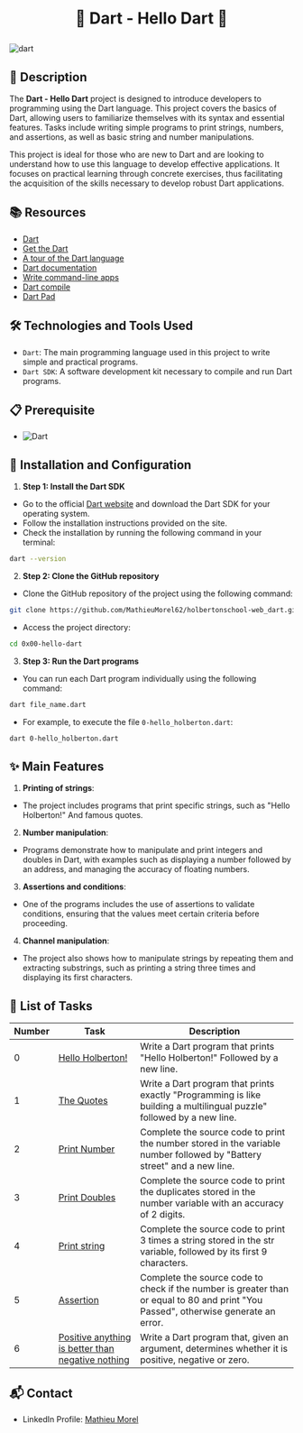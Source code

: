 # <p align='center'>🌟 Dart - Hello Dart 🌟</p>

![dart](https://github.com/MathieuMorel62/holbertonschool-web_dart/assets/113856302/bb69c40f-04c7-451f-81b1-66f22728b6e8)

## 📝 Description
The **Dart - Hello Dart** project is designed to introduce developers to programming using the Dart language. This project covers the basics of Dart, allowing users to familiarize themselves with its syntax and essential features. Tasks include writing simple programs to print strings, numbers, and assertions, as well as basic string and number manipulations.

This project is ideal for those who are new to Dart and are looking to understand how to use this language to develop effective applications. It focuses on practical learning through concrete exercises, thus facilitating the acquisition of the skills necessary to develop robust Dart applications.

## 📚 Resources

- [Dart](https://dart.dev/overview)
- [Get the Dart](https://dart.dev/get-dart)
- [A tour of the Dart language](https://dart.dev/language)
- [Dart documentation](https://dart.dev/guides)
- [Write command-line apps](https://dart.dev/tutorials/server/cmdline)
- [Dart compile](https://dart.dev/tools/dart-compile)
- [Dart Pad](https://dartpad.dev)

## 🛠️ Technologies and Tools Used

- `Dart`: The main programming language used in this project to write simple and practical programs.
- `Dart SDK`: A software development kit necessary to compile and run Dart programs.

## 📋 Prerequisite

- ![Dart](https://img.shields.io/badge/Dart-2.x-blue)

## 🚀 Installation and Configuration

1. **Step 1: Install the Dart SDK**

- Go to the official [Dart website](https://dart.dev/get-dart) and download the Dart SDK for your operating system.
- Follow the installation instructions provided on the site.
- Check the installation by running the following command in your terminal:

```sh
dart --version
```

2. **Step 2: Clone the GitHub repository**

- Clone the GitHub repository of the project using the following command:

```sh
git clone https://github.com/MathieuMorel62/holbertonschool-web_dart.git
```

- Access the project directory:

```sh
cd 0x00-hello-dart
```

3. **Step 3: Run the Dart programs**

- You can run each Dart program individually using the following command:

```sh
dart file_name.dart
```

- For example, to execute the file `0-hello_holberton.dart`:

```sh
dart 0-hello_holberton.dart
```

## ✨ Main Features

1. **Printing of strings**:

- The project includes programs that print specific strings, such as "Hello Holberton!" And famous quotes.

2. **Number manipulation**:

- Programs demonstrate how to manipulate and print integers and doubles in Dart, with examples such as displaying a number followed by an address, and managing the accuracy of floating numbers.

3. **Assertions and conditions**:

- One of the programs includes the use of assertions to validate conditions, ensuring that the values meet certain criteria before proceeding.

4. **Channel manipulation**:

- The project also shows how to manipulate strings by repeating them and extracting substrings, such as printing a string three times and displaying its first characters.

## 📝 List of Tasks

| Number | Task | Description |
| ------ | ----------------------- | ------------------------------------------------------------------------------- |
| 0 | [Hello Holberton!]( https://github.com/MathieuMorel62/holbertonschool-web_dart/blob/main/0x00-hello-dart/0-hello_holberton.dart) | Write a Dart program that prints "Hello Holberton!" Followed by a new line. |
| 1 | [The Quotes](https://github.com/MathieuMorel62/holbertonschool-web_dart/blob/main/0x00-hello-dart/1-quotes.dart) | Write a Dart program that prints exactly "Programming is like building a multilingual puzzle" followed by a new line. |
| 2 | [Print Number](https://github.com/MathieuMorel62/holbertonschool-web_dart/blob/main/0x00-hello-dart/2-print_number.dart) | Complete the source code to print the number stored in the variable number followed by "Battery street" and a new line. |
| 3 | [Print Doubles](https://github.com/MathieuMorel62/holbertonschool-web_dart/blob/main/0x00-hello-dart/3-print_double.dart) | Complete the source code to print the duplicates stored in the number variable with an accuracy of 2 digits. |
| 4 | [Print string](https://github.com/MathieuMorel62/holbertonschool-web_dart/blob/main/0x00-hello-dart/4-print_string.dart) | Complete the source code to print 3 times a string stored in the str variable, followed by its first 9 characters. |
| 5 | [Assertion](https://github.com/MathieuMorel62/holbertonschool-web_dart/blob/main/0x00-hello-dart/5-assertion.dart) | Complete the source code to check if the number is greater than or equal to 80 and print "You Passed", otherwise generate an error. |
| 6 | [Positive anything is better than negative nothing](https://github.com/MathieuMorel62/holbertonschool-web_dart/blob/main/0x00-hello-dart/6-positive_or_negative.dart) | Write a Dart program that, given an argument, determines whether it is positive, negative or zero. |

## 📬 Contact

- LinkedIn Profile: [Mathieu Morel](https://www.linkedin.com/in/mathieumorel62/)

